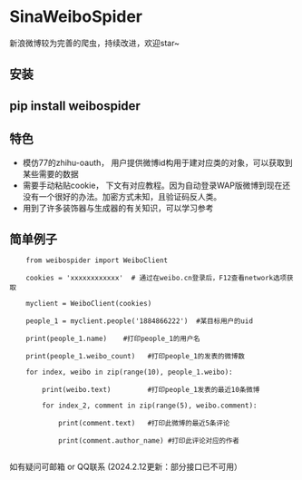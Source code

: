 ﻿# SinaWeiboSpider
新浪微博较为完善的爬虫，持续改进，欢迎star~

## 安装
## pip install weibospider

## 特色

+ 模仿77的zhihu-oauth， 用户提供微博id构用于建对应类的对象，可以获取到某些需要的数据
+ 需要手动粘贴cookie， 下文有对应教程。因为自动登录WAP版微博到现在还没有一个很好的办法。加密方式未知，且验证码反人类。
+ 用到了许多装饰器与生成器的有关知识，可以学习参考

## 简单例子

```
    from weibospider import WeiboClient
   
    cookies = 'xxxxxxxxxxxx'  # 通过在weibo.cn登录后，F12查看network选项获取

    myclient = WeiboClient(cookies)

    people_1 = myclient.people('1884866222')  #某目标用户的uid

    print(people_1.name)    #打印people_1的用户名

    print(people_1.weibo_count)   #打印people_1的发表的微博数

    for index, weibo in zip(range(10), people_1.weibo):

        print(weibo.text)         #打印people_1发表的最近10条微博

        for index_2, comment in zip(range(5), weibo.comment):

            print(comment.text)   #打印此微博的最近5条评论

            print(comment.author_name) #打印此评论对应的作者


```

如有疑问可邮箱 or QQ联系
(2024.2.12更新：部分接口已不可用）
